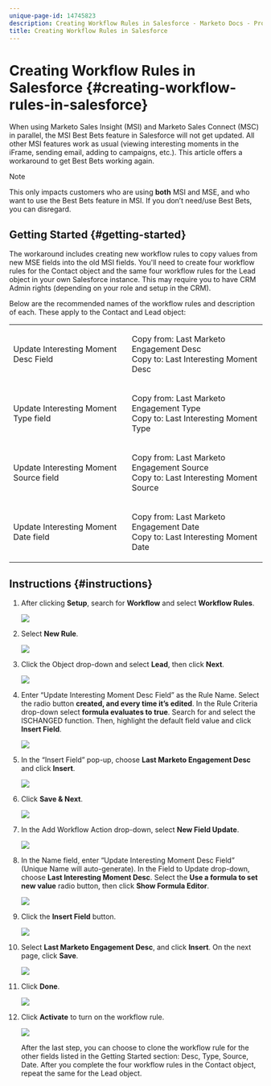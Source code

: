 ```yaml
---
unique-page-id: 14745823
description: Creating Workflow Rules in Salesforce - Marketo Docs - Product Documentation
title: Creating Workflow Rules in Salesforce
---
```


# Creating Workflow Rules in Salesforce {#creating-workflow-rules-in-salesforce}

When using Marketo Sales Insight (MSI) and Marketo Sales Connect (MSC) in parallel, the MSI Best Bets feature in Salesforce will not get updated. All other MSI features work as usual (viewing interesting moments in the iFrame, sending email, adding to campaigns, etc.). This article offers a workaround to get Best Bets working again.

>[!NOTE]
>
>This only impacts customers who are using **both** MSI and MSE, and who want to use the Best Bets feature in MSI. If you don’t need/use Best Bets, you can disregard.

## Getting Started {#getting-started}

The workaround includes creating new workflow rules to copy values from new MSE fields into the old MSI fields. You'll need to create four workflow rules for the Contact object and the same four workflow rules for the Lead object in your own Salesforce instance. This may require you to have CRM Admin rights (depending on your role and setup in the CRM).

Below are the recommended names of the workflow rules and description of each. These apply to the Contact and Lead object:

<table> 
 <colgroup> 
  <col> 
  <col> 
 </colgroup> 
 <tbody> 
  <tr> 
   <td>Update Interesting Moment Desc Field</td> 
   <td><p>Copy from: Last Marketo Engagement Desc<br>Copy to: Last Interesting Moment Desc</p></td> 
  </tr> 
  <tr> 
   <td>Update Interesting Moment Type field</td> 
   <td><p>Copy from: Last Marketo Engagement Type<br>Copy to: Last Interesting Moment Type</p></td> 
  </tr> 
  <tr> 
   <td>Update Interesting Moment Source field</td> 
   <td><p>Copy from: Last Marketo Engagement Source<br>Copy to: Last Interesting Moment Source</p></td> 
  </tr> 
  <tr> 
   <td>Update Interesting Moment Date field</td> 
   <td><p>Copy from: Last Marketo Engagement Date<br>Copy to: Last Interesting Moment Date</p></td> 
  </tr> 
 </tbody> 
</table>

## Instructions {#instructions}

1. After clicking **Setup**, search for **Workflow** and select **Workflow Rules**.

   ![](assets/one-1.png)

1. Select **New Rule**.

   ![](assets/two-1.png)

1. Click the Object drop-down and select **Lead**, then click **Next**.

   ![](assets/three-1.png)

1. Enter “Update Interesting Moment Desc Field” as the Rule Name. Select the radio button **created, and every time it’s edited**. In the Rule Criteria drop-down select **formula evaluates to true**. Search for and select the ISCHANGED function. Then, highlight the default field value and click **Insert Field**.

   ![](assets/four-1.png)

1. In the “Insert Field” pop-up, choose **Last Marketo Engagement Desc** and click **Insert**.

   ![](assets/five-1.png)

1. Click **Save & Next**.

   ![](assets/6.png)

1. In the Add Workflow Action drop-down, select **New Field Update**.

   ![](assets/seven.png)

1. In the Name field, enter “Update Interesting Moment Desc Field” (Unique Name will auto-generate). In the Field to Update drop-down, choose **Last Interesting Moment Desc**. Select the **Use a formula to set new value** radio button, then click **Show Formula Editor**.

   ![](assets/eight.png)

1. Click the **Insert Field** button.

   ![](assets/9a.png)

1. Select **Last Marketo Engagement Desc**, and click **Insert**. On the next page, click **Save**.

   ![](assets/nine.png)

1. Click **Done**.

   ![](assets/twelve.png)

1. Click **Activate** to turn on the workflow rule.

   ![](assets/thirteen.png)

   After the last step, you can choose to clone the workflow rule for the other fields listed in the Getting Started section: Desc, Type, Source, Date. After you complete the four workflow rules in the Contact object, repeat the same for the Lead object.
